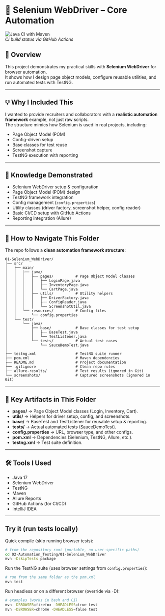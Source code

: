 # 🚀 Selenium WebDriver – Core Automation

![Java CI with Maven](https://github.com/AA8020/Software-Testing-Portfolio/actions/workflows/maven.yml/badge.svg)  
*CI build status via GitHub Actions*


## 📌 Overview
This project demonstrates my practical skills with **Selenium WebDriver** for browser automation.  
It shows how I design page object models, configure reusable utilities, and run automated tests with TestNG.

---

## 💡 Why I Included This
I wanted to provide recruiters and collaborators with a **realistic automation framework** example, not just raw scripts.  
The structure mimics how Selenium is used in real projects, including:
- Page Object Model (POM)
- Config-driven setup
- Base classes for test reuse
- Screenshot capture
- TestNG execution with reporting

---

## 🎯 Knowledge Demonstrated
- Selenium WebDriver setup & configuration
- Page Object Model (POM) design
- TestNG framework integration
- Config management (`config.properties`)
- Utility classes (driver factory, screenshot helper, config reader)
- Basic CI/CD setup with GitHub Actions
- Reporting integration (Allure)

---

## 📌 How to Navigate This Folder
The repo follows a **clean automation framework structure**:

```
01-Selenium_WebDriver/
│── src/
│   ├── main/
│   │   ├── java/
│   │   │   ├── pages/          # Page Object Model classes
│   │   │   │   ├── LoginPage.java
│   │   │   │   ├── InventoryPage.java
│   │   │   │   └── CartPage.java
│   │   │   ├── utils/          # Utility helpers
│   │   │   │   ├── DriverFactory.java
│   │   │   │   ├── ConfigReader.java
│   │   │   │   └── ScreenshotUtil.java
│   │   └── resources/          # Config files
│   │       └── config.properties
│   └── test/
│       └── java/
│           ├── base/           # Base classes for test setup
│           │   ├── BaseTest.java
│           │   └── TestListener.java
│           └── tests/          # Actual test cases
│               └── SauceDemoTest.java
│
├── testng.xml                  # TestNG suite runner
├── pom.xml                     # Maven dependencies
├── README.md                   # Project documentation
├── .gitignore                  # Clean repo rules
├── allure-results/             # Test results (ignored in Git)
└── screenshots/                # Captured screenshots (ignored in Git)
```

---

## 📂 Key Artifacts in This Folder
- **pages/** → Page Object Model classes (Login, Inventory, Cart).
- **utils/** → Helpers for driver setup, config, and screenshots.
- **base/** → BaseTest and TestListener for reusable setup & reporting.
- **tests/** → Actual automated tests (SauceDemoTest).
- **config.properties** → URL, browser type, and other configs.
- **pom.xml** → Dependencies (Selenium, TestNG, Allure, etc.).
- **testng.xml** → Test suite definition.

---

## 🛠 Tools I Used
- Java 17
- Selenium WebDriver
- TestNG
- Maven
- Allure Reports
- GitHub Actions (for CI/CD)
- IntelliJ IDEA

---


## Try it (run tests locally)

Quick compile (skip running browser tests):

```bash
# from the repository root (portable, no user-specific paths)
cd 02-Automation_Testing/01-Selenium_WebDriver
mvn -DskipTests package
```

Run the TestNG suite (uses browser settings from `config.properties`):

```bash
# run from the same folder as the pom.xml
mvn test
```

Run headless or on a different browser (override via -D):

```bash
# examples (works in bash and CI)
mvn -DBROWSER=firefox -DHEADLESS=true test
mvn -DBROWSER=chrome -DHEADLESS=false test
```
